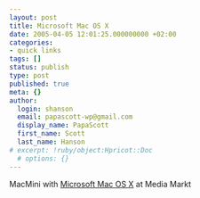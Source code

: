 ```yaml
---
layout: post
title: Microsoft Mac OS X
date: 2005-04-05 12:01:25.000000000 +02:00
categories:
- quick links
tags: []
status: publish
type: post
published: true
meta: {}
author:
  login: shanson
  email: papascott-wp@gmail.com
  display_name: PapaScott
  first_name: Scott
  last_name: Hanson
# excerpt: !ruby/object:Hpricot::Doc
  # options: {}
---
```

<p>MacMini with <a title="Industrial Technology & Witchcraft - das Weblog von TextLab" href="http://www.industrial-technology-and-witchcraft.de/index.php/ITW/14164/">Microsoft Mac OS X</a> at Media Markt</p>
